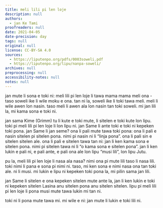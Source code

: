 ```yaml
---
title: meli lili pi len loje
description: null
authors:
  - jan Ke Tami
proofreaders: null
date: 2021-04-05
date-precision: day
tags: null
original: null
license: CC-BY-SA 4.0
sources:
  - https://liputenpo.org/pdfs/0003soweli.pdf
  - https://liputenpo.org/lipu/nanpa-soweli/
archives: null
preprocessing: null
accessibility-notes: null
notes: null
---
```


jan mute li sona e toki ni: meli lili pi len loje li tawa mama mama meli ona - taso soweli ike li wile moku e ona. tan ni la, soweli ike li toki tawa meli. meli li wile awen lon nasin. taso meli li awen ala lon nasin tan toki soweli. mi jan lili la, mi kama sona e toki ni.

jan sama Kime (Grimm) tu li kute e toki mute, li sitelen e toki kute lon lipu. toki pi meli lili pi len loje li lon lipu ni. jan Same li ante toki e toki ni kepeken toki pona. jan Same li jan seme? ona li pali mute tawa toki pona: ona li pali e nasin sitelen pi sitelen pona. nimi pi nasin ni li “linja pona”. ona li pali sin e sitelen sitelen ale. ona li pali e sitelen tawa tan ni: jan li ken kama sona e sitelen pona. nimi pi sitelen tawa ni li “o kama sona e sitelen pona”. jan li ken lukin e pali ni, e pali ante, e pali ona ale lon lipu “musi lili”, lon lipu Jutu.

pu la, meli lili pi len loje li nasa ala nasa? nimi ona pi mute lili taso li nasa lili. toki nimi li pana e sona pi nimi ni. taso, mi ken sona e nimi nasa ona tan toki ale. ni li musi. mi lukin e lipu ni kepeken toki pona la, mi pilin sama jan lili.

jan Same li sitelen e ona kepeken sitelen mute ante la, jan li ken lukin e toki ni kepeken sitelen Lasina anu sitelen pona anu sitelen sitelen. lipu pi meli lili pi len loje li pona musi mute tawa lukin mi tan ni.

toki ni li pona mute tawa mi. mi wile e ni: jan mute li lukin e toki lili ni.